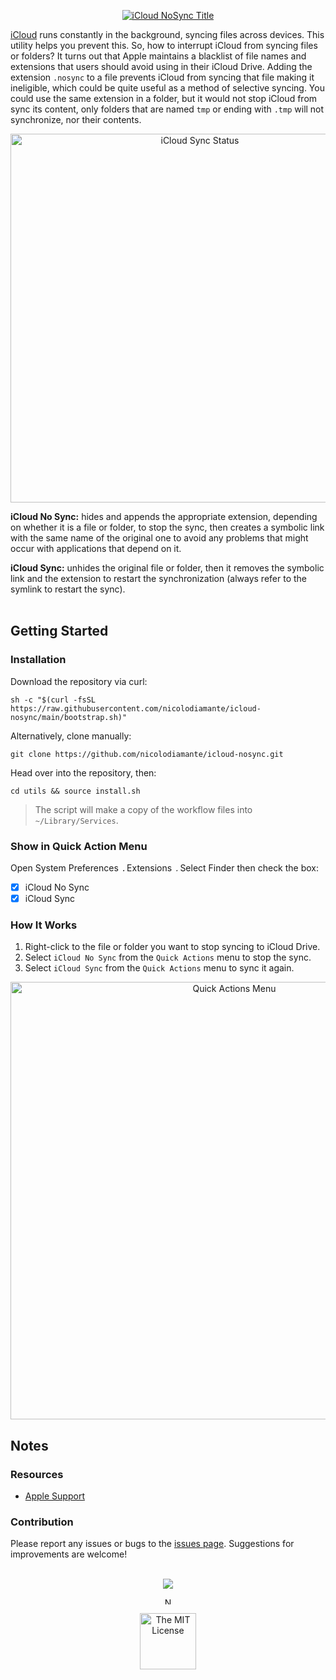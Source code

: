 <p align="center"><a href="#"><img src="https://user-images.githubusercontent.com/48920263/110962274-1605ca80-8351-11eb-8e71-c3b43d6e48fd.png" draggable="false" ondragstart="return false;" alt="iCloud NoSync Title" title="iCloud NoSync" /></a></p>

[iCloud][apple-icloud] runs constantly in the background, syncing files across
devices. This utility helps you prevent this. So, how to interrupt iCloud from
syncing files or folders? It turns out that Apple maintains a blacklist of file
names and extensions that users should avoid using in their iCloud Drive. Adding
the extension `.nosync` to a file prevents iCloud from syncing that file making
it ineligible, which could be quite useful as a method of selective syncing.
You could use the same extension in a folder, but it would not stop iCloud from
sync its content, only folders that are named `tmp` or ending with `.tmp` will
not synchronize, nor their contents.

<p align="center"><a href="#"><img src="https://user-images.githubusercontent.com/48920263/110946875-b9e67a80-833f-11eb-806b-5252af874b8e.png" draggable="false" ondragstart="return false;" alt="iCloud Sync Status" title="iCloud Sync Status" width="590px" /></a></p>

**iCloud No Sync:** hides and appends the appropriate extension, depending on
whether it is a file or folder, to stop the sync, then creates a symbolic
link with the same name of the original one to avoid any problems that might
occur with applications that depend on it.

**iCloud Sync:** unhides the original file or folder, then it removes the
symbolic link and the extension to restart the synchronization (always
refer to the symlink to restart the sync).<br/><br/>

## Getting Started

### Installation

Download the repository via curl:

```shell
sh -c "$(curl -fsSL https://raw.githubusercontent.com/nicolodiamante/icloud-nosync/main/bootstrap.sh)"
```

Alternatively, clone manually:

```shell
git clone https://github.com/nicolodiamante/icloud-nosync.git
```

Head over into the repository, then:

```shell
cd utils && source install.sh
```

> The script will make a copy of the workflow files into `~/Library/Services`.

### Show in Quick Action Menu

Open System Preferences <a href="#"><img src="https://user-images.githubusercontent.com/48920263/113451325-0df5f380-9402-11eb-80ea-cf4140340ab4.png" draggable="false" ondragstart="return false;" alt="Arrow" title="Arrow" width="5.4px" /></a> Extensions <a href="#"><img src="https://user-images.githubusercontent.com/48920263/113451325-0df5f380-9402-11eb-80ea-cf4140340ab4.png" draggable="false" ondragstart="return false;" alt="Arrow" title="Arrow" width="5.4px" /></a> Select Finder then check the box:

- [x] iCloud No Sync
- [x] iCloud Sync

### How It Works

1. Right-click to the file or folder you want to stop syncing to iCloud Drive.
2. Select `iCloud No Sync` from the `Quick Actions` menu to stop the sync.
3. Select `iCloud Sync` from the `Quick Actions` menu to sync it again.

<p align="center"><a href="#"><img src="https://user-images.githubusercontent.com/48920263/110946959-d5518580-833f-11eb-9eca-f7f8134e2cc9.png" draggable="false" ondragstart="return false;" alt="Quick Actions Menu" title="Quick Actions Menu" width="700px" /></a></p>

## Notes
### Resources

- [Apple Support][apple-guide]

### Contribution

Please report any issues or bugs to the [issues page][issues]. Suggestions for
improvements are welcome!<br/><br/>

<p align="center"><a href="#"><img src="https://user-images.githubusercontent.com/48920263/113406768-5a164900-93ac-11eb-94a7-09377a52bf53.png" draggable="false" ondragstart="return false;" /></a></p>

<p align="center"><a href="https://nicolodiamante.com" target="_blank"><img src="https://user-images.githubusercontent.com/48920263/113433823-31a84200-93e0-11eb-9ffb-9111b389ef2f.png" draggable="false" ondragstart="return false;" alt="Nicol&#242; Diamante Portfolio" title="Nicol&#242; Diamante" width="11px" /></a></p>

<p align="center"><a href="https://github.com/nicolodiamante/icloud-nosync/blob/main/LICENSE.md" target="_blank"><img src="https://user-images.githubusercontent.com/48920263/110947109-06ca5100-8340-11eb-99cf-8d245044b8a3.png" draggable="false" ondragstart="return false;" alt="The MIT License" title="The MIT License (MIT)" width="90px" /></a></p>

<!-- Link labels: -->
[apple-icloud]: https://www.apple.com/icloud/
[apple-guide]: https://support.apple.com/guide/mac-help/get-file-folder-and-disk-information-on-mac-mchlp1774/11.0/mac/11.0
[issues]: https://github.com/nicolodiamante/icloud-nosync/issues
